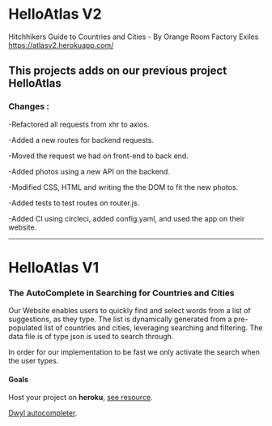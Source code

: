 # HelloAtlas V2
Hitchhikers Guide to Countries and Cities - By Orange Room Factory Exiles
https://atlasv2.herokuapp.com/
## This projects adds on our previous project HelloAtlas 
### Changes :

-Refactored all requests from xhr to axios.

-Added a new routes for backend requests.

-Moved the request we had on front-end to back end.

-Added photos using a new API on the backend.

-Modified CSS, HTML and writing the the DOM to fit the new photos.

-Added tests to test routes on router.js.

-Added CI using circleci, added config.yaml, and used the app on their website.

---
# HelloAtlas V1

### The AutoComplete in Searching for Countries and Cities

Our Website enables users to quickly find and select words from a list of suggestions, as they type. The list is dynamically generated from a pre-populated list of countries and cities, leveraging searching and filtering.
The data file is of type json is used to search through.

In order for our implementation to be fast we only activate the search when the user types.

#### Goals

Host your project on **heroku**, [see resource](https://devcenter.heroku.com/articles/getting-started-with-nodejs#introduction).

[Dwyl autocompleter](https://github.com/dwyl/autocomplete).

